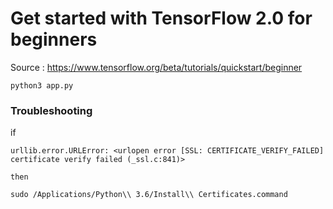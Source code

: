 
# Get started with TensorFlow 2.0 for beginners

Source : https://www.tensorflow.org/beta/tutorials/quickstart/beginner

```
python3 app.py
```


### Troubleshooting

if
```
urllib.error.URLError: <urlopen error [SSL: CERTIFICATE_VERIFY_FAILED] certificate verify failed (_ssl.c:841)>

```
    then
```
sudo /Applications/Python\\ 3.6/Install\\ Certificates.command 
```
